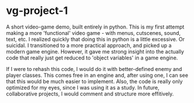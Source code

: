 # vg-project-1
A short video-game demo, built entirely in python.
This is my first attempt making a more 'functional' video game - with menus, cutscenes, sound, text, etc.
I realized quickly that doing this in python is a little excessive. Or suicidal.
I transitioned to a more practical approach, and picked up a modern game engine. 
However, it gave me strong insight into the actually code that really just get reduced to 'object variables' in a game engine.

If I were to rehash this code, I would do it with better-defined enemy and player classes. This comes free in an engine and, 
after using one, I can see that this would be much easier to implement. Also, the code is really only optimized for my eyes, since I was using it as a study. In future, collaborative projects, I would comment and structure more effitively.
